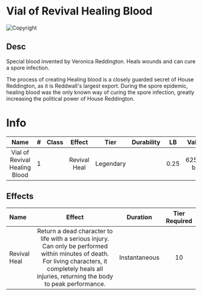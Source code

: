 # Vial of Revival Healing Blood

![Copyright](./../VialOfMinorHealingBlood/VialOfHealingBlood.png)

## Desc

Special blood invented by Veronica Reddington. Heals wounds and can cure a spore infection.

The process of creating Healing blood is a closely guarded secret of House Reddington, as it is Reddwall's largest export. During the spore epidemic, healing blood was the only known way of curing the spore infection, greatly increasing the political power of House Reddington.

# Info

|             Name             | # | Class |    Effect    |   Tier   | Durability |  LB  |  Value  |
| :---------------------------: | :-: | :---: | :----------: | :-------: | :--------: | :--: | :------: |
| Vial of Revival Healing Blood | 1 |      | Revival Heal | Legendary |            | 0.25 | 62500 bc |

## Effects

| Name         |                                                                                                 Effect                                                                                                 |   Duration   | Tier Required |
| :----------- | :----------------------------------------------------------------------------------------------------------------------------------------------------------------------------------------------------: | :-----------: | :-----------: |
| Revival Heal | Return a dead character to life with a serious injury. Can only be performed within minutes of death. For living characters, it completely heals all injuries, returning the body to peak performance. | Instantaneous |      10      |
